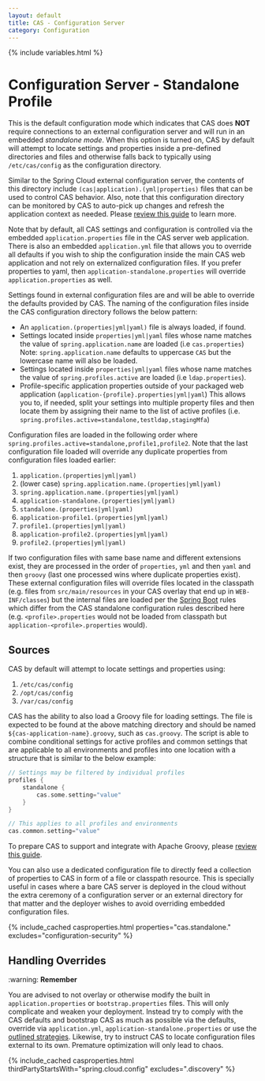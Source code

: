 ```yaml
---
layout: default
title: CAS - Configuration Server
category: Configuration
---
```


{% include variables.html %}

# Configuration Server - Standalone Profile

This is the default configuration mode which indicates that CAS does **NOT** require connections to an external configuration server
and will run in an embedded *standalone mode*. When this option is turned on, CAS by default will attempt to locate settings and properties
inside a pre-defined directories and files and otherwise falls back to typically using `/etc/cas/config` as the configuration directory.

Similar to the Spring Cloud external configuration server, the contents of this directory include `(cas|application).(yml|properties)`
files that can be used to control CAS behavior. Also, note that this configuration directory can be monitored by CAS to auto-pick up changes
and refresh the application context as needed. Please [review this guide](Configuration-Management-Reload.html#reload-strategy) to learn more.

Note that by default, all CAS settings and configuration is controlled via the embedded `application.properties` file in the CAS server
web application. There is also an embedded `application.yml` file that allows you to override all defaults if you wish to ship the
configuration inside the main CAS web application and not rely on externalized configuration files. If you prefer
properties to yaml, then `application-standalone.properties` will override `application.properties` as well.

Settings found in external configuration files are and will be able to override the defaults 
provided by CAS. The naming of the configuration files inside the CAS configuration directory follows the below pattern:

- An `application.(properties|yml|yaml)` file is always loaded, if found.
- Settings located inside `properties|yml|yaml` files whose name matches the value of `spring.application.name` are loaded (i.e `cas.properties`) Note: `spring.application.name` defaults to uppercase `CAS` but the lowercase name will also be loaded.
- Settings located inside `properties|yml|yaml` files whose name matches the value of `spring.profiles.active` are loaded (i.e `ldap.properties`).
- Profile-specific application properties outside of your packaged web application (`application-{profile}.properties|yml|yaml`)
  This allows you to, if needed, split your settings into multiple property files and then locate them by assigning their name
  to the list of active profiles (i.e. `spring.profiles.active=standalone,testldap,stagingMfa`)

Configuration files are loaded in the following order where `spring.profiles.active=standalone,profile1,profile2`. Note
that the last configuration file loaded will override any duplicate properties from configuration files loaded earlier:

1. `application.(properties|yml|yaml) `
2. (lower case) `spring.application.name.(properties|yml|yaml)`
3. `spring.application.name.(properties|yml|yaml)`
4. `application-standalone.(properties|yml|yaml)`
5. `standalone.(properties|yml|yaml)`
6. `application-profile1.(properties|yml|yaml)`
7. `profile1.(properties|yml|yaml)`
8. `application-profile2.(properties|yml|yaml)`
9. `profile2.(properties|yml|yaml)`

If two configuration files with same base name and different extensions exist, they are processed in the order
of `properties`, `yml` and then `yaml` and then `groovy` (last one processed wins where duplicate properties exist). These
external configuration files will override files located in the classpath (e.g. files from `src/main/resources` in
your CAS overlay that end up in `WEB-INF/classes`) but the internal files are loaded per
the [Spring Boot](https://docs.spring.io/spring-boot/docs/current/reference/html/) rules
which differ from the CAS standalone configuration rules described here (e.g. `<profile>.properties`
would not be loaded from classpath but `application-<profile>.properties` would).
  
## Sources

CAS by default will attempt to locate settings and properties using:

1. `/etc/cas/config`
2. `/opt/cas/config`
3. `/var/cas/config`

CAS has the ability to also load a Groovy file for loading settings. The file
is expected to be found at the above matching directory and should be named `${cas-application-name}.groovy`, such as `cas.groovy`. The
script is able to combine conditional settings for active profiles and common settings that are applicable to all environments and profiles into one location with a structure that is similar to the below example:

```groovy
// Settings may be filtered by individual profiles
profiles {
    standalone {
        cas.some.setting="value"
    }
}

// This applies to all profiles and environments
cas.common.setting="value"
``` 

To prepare CAS to support and integrate with Apache Groovy, please [review this guide](../integration/Apache-Groovy-Scripting.html).

You can also use a dedicated configuration file to directly feed a collection of properties
to CAS in form of a file or classpath resource. This is specially useful in cases
where a bare CAS server is deployed in the cloud without
the extra ceremony of a configuration server or an external directory for
that matter and the deployer wishes to avoid overriding embedded configuration files.

{% include_cached casproperties.html properties="cas.standalone." excludes="configuration-security" %}

## Handling Overrides

<div class="alert alert-warning">:warning: <strong>Remember</strong><p>You are advised to not overlay or otherwise
modify the built in <code>application.properties</code> or <code>bootstrap.properties</code> files. 
This will only complicate and weaken your deployment.
Instead try to comply with the CAS defaults and bootstrap CAS as much as possible via the defaults, 
override via <code>application.yml</code>, <code>application-standalone.properties</code> or
use the <a href="Configuration-Management.html#overview">outlined strategies</a>. Likewise, try to instruct CAS to locate
configuration files external to its own. Premature optimization will only lead to chaos.</p></div>

{% include_cached casproperties.html thirdPartyStartsWith="spring.cloud.config" excludes=".discovery" %}

